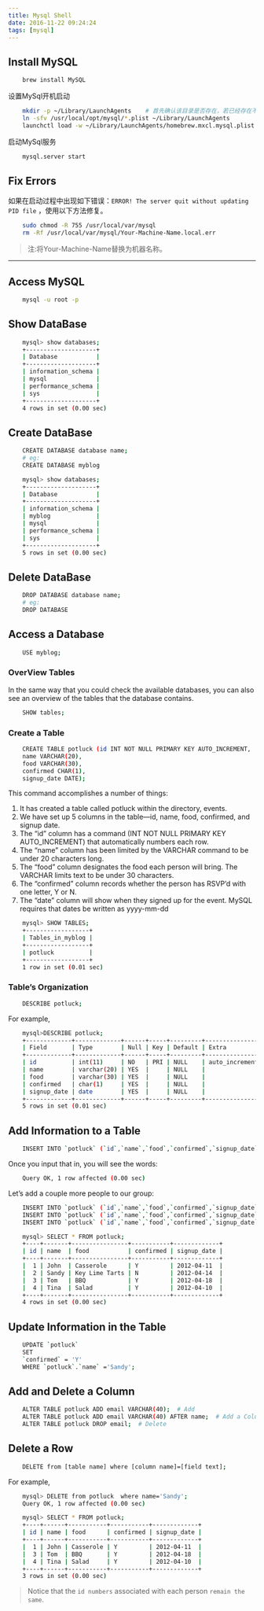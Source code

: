 ```yaml
---
title: Mysql Shell
date: 2016-11-22 09:24:24
tags: [mysql]
---
```


## Install MySQL

``` bash
    brew install MySQL
```

设置MySql开机启动

``` bash
    mkdir -p ~/Library/LaunchAgents    # 首先确认该目录是否存在，若已经存在不用执行本命令
    ln -sfv /usr/local/opt/mysql/*.plist ~/Library/LaunchAgents
    launchctl load -w ~/Library/LaunchAgents/homebrew.mxcl.mysql.plist
```

启动MySql服务

``` bash
    mysql.server start
```

<!-- more -->

## Fix Errors

如果在启动过程中出现如下错误：`ERROR! The server quit without updating PID file` ，使用以下方法修复。

``` bash
    sudo chmod -R 755 /usr/local/var/mysql
    rm -Rf /usr/local/var/mysql/Your-Machine-Name.local.err
```

> 注:将Your-Machine-Name替换为机器名称。


---

## Access MySQL

``` bash
    mysql -u root -p
```

## Show DataBase

``` bash
    mysql> show databases;
    +--------------------+
    | Database           |
    +--------------------+
    | information_schema |
    | mysql              |
    | performance_schema |
    | sys                |
    +--------------------+
    4 rows in set (0.00 sec)
```

## Create DataBase

``` bash
    CREATE DATABASE database name;
    # eg:
    CREATE DATABASE myblog
```

``` bash
    mysql> show databases;
    +--------------------+
    | Database           |
    +--------------------+
    | information_schema |
    | myblog             |
    | mysql              |
    | performance_schema |
    | sys                |
    +--------------------+
    5 rows in set (0.00 sec)
```

## Delete DataBase

``` bash
    DROP DATABASE database name;
    # eg:
    DROP DATABASE
```

## Access a Database

``` bash
    USE myblog;
```

### OverView Tables

In the same way that you could check the available databases, you can also see an overview of the tables that the database contains.

``` bash
    SHOW tables;
```

### Create a Table

``` bash
    CREATE TABLE potluck (id INT NOT NULL PRIMARY KEY AUTO_INCREMENT,
    name VARCHAR(20),
    food VARCHAR(30),
    confirmed CHAR(1),
    signup_date DATE);
```

This command accomplishes a number of things:

1. It has created a table called potluck within the directory, events.
2. We have set up 5 columns in the table—id, name, food, confirmed, and signup date.
3. The “id” column has a command (INT NOT NULL PRIMARY KEY AUTO_INCREMENT) that automatically numbers each row.
4. The “name” column has been limited by the VARCHAR command to be under 20 characters long.
5. The “food” column designates the food each person will bring. The VARCHAR limits text to be under 30 characters.
6. The “confirmed” column records whether the person has RSVP’d with one letter, Y or N.
7. The “date” column will show when they signed up for the event. MySQL requires that dates be written as yyyy-mm-dd

``` bash
    mysql> SHOW TABLES;
    +------------------+
    | Tables_in_myblog |
    +------------------+
    | potluck          |
    +------------------+
    1 row in set (0.01 sec)
```

### Table’s Organization

``` bash
    DESCRIBE potluck;
```

For example,

``` bash
    mysql>DESCRIBE potluck;
    +-------------+-------------+------+-----+---------+----------------+
    | Field       | Type        | Null | Key | Default | Extra          |
    +-------------+-------------+------+-----+---------+----------------+
    | id          | int(11)     | NO   | PRI | NULL    | auto_increment |
    | name        | varchar(20) | YES  |     | NULL    |                |
    | food        | varchar(30) | YES  |     | NULL    |                |
    | confirmed   | char(1)     | YES  |     | NULL    |                |
    | signup_date | date        | YES  |     | NULL    |                |
    +-------------+-------------+------+-----+---------+----------------+
    5 rows in set (0.01 sec)
```

## Add Information to a Table

``` bash
    INSERT INTO `potluck` (`id`,`name`,`food`,`confirmed`,`signup_date`) VALUES (NULL, "John", "Casserole","Y", '2016-11-22');
```

Once you input that in, you will see the words:

``` bash
    Query OK, 1 row affected (0.00 sec)
```

Let’s add a couple more people to our group:

``` bash
    INSERT INTO `potluck` (`id`,`name`,`food`,`confirmed`,`signup_date`) VALUES (NULL, "Sandy", "Key Lime Tarts","N", '2016-11-22');
    INSERT INTO `potluck` (`id`,`name`,`food`,`confirmed`,`signup_date`) VALUES (NULL, "Tom", "BBQ","Y", '2016-11-18');
    INSERT INTO `potluck` (`id`,`name`,`food`,`confirmed`,`signup_date`) VALUES (NULL, "Tina", "Salad","Y", '2016-11-15');
```

<!--  -->

``` bash
    mysql> SELECT * FROM potluck;
    +----+-------+----------------+-----------+-------------+
    | id | name  | food           | confirmed | signup_date |
    +----+-------+----------------+-----------+-------------+
    |  1 | John  | Casserole      | Y         | 2012-04-11  |
    |  2 | Sandy | Key Lime Tarts | N         | 2012-04-14  |
    |  3 | Tom   | BBQ            | Y         | 2012-04-18  |
    |  4 | Tina  | Salad          | Y         | 2012-04-10  |
    +----+-------+----------------+-----------+-------------+
    4 rows in set (0.00 sec)
```

## Update Information in the Table

``` bash
    UPDATE `potluck`
    SET
    `confirmed` = 'Y'
    WHERE `potluck`.`name` ='Sandy';
```

## Add and Delete a Column

``` bash
    ALTER TABLE potluck ADD email VARCHAR(40);  # Add
    ALTER TABLE potluck ADD email VARCHAR(40) AFTER name;  # Add a Column 'email' after 'name'
    ALTER TABLE potluck DROP email;  # Delete
```

## Delete a Row

``` bash
    DELETE from [table name] where [column name]=[field text];
```

For example,

``` bash
    mysql> DELETE from potluck  where name='Sandy';
    Query OK, 1 row affected (0.00 sec)

    mysql> SELECT * FROM potluck;
    +----+------+-----------+-----------+-------------+
    | id | name | food      | confirmed | signup_date |
    +----+------+-----------+-----------+-------------+
    |  1 | John | Casserole | Y         | 2012-04-11  |
    |  3 | Tom  | BBQ       | Y         | 2012-04-18  |
    |  4 | Tina | Salad     | Y         | 2012-04-10  |
    +----+------+-----------+-----------+-------------+
    3 rows in set (0.00 sec)
```

> Notice that the `id numbers` associated with each person `remain the same`.

